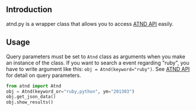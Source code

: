 
## Introduction

atnd.py is a wrapper class that allows you to access [ATND API](http://atnd.org/doc/api.html) easily.


## Usage

Query parameters must be set to ``Atnd`` class as arguments when you make an instance of the class. If you want to search a event regarding "ruby", you have to write argument like this: ``obj = Atnd(keyword="ruby")``. See [ATND API](http://atnd.org/doc/api.html) for detail on query parameters.

```python   
from atnd import Atnd  
obj = Atnd(keyword_or="ruby,python", ym="201303")  
obj.get_json_data()
obj.show_results()  
```
